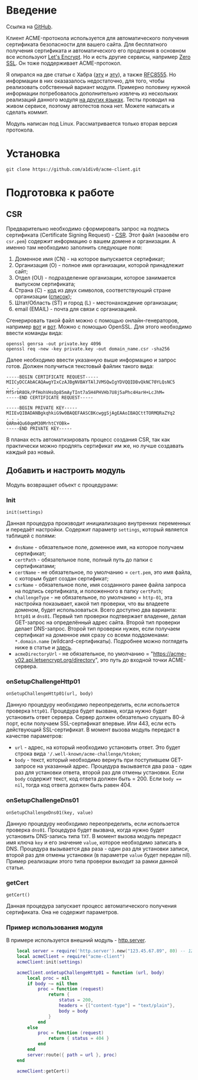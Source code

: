 # Введение
Ссылка на [GitHub](https://github.com/a1div0/acme-client "GitHub").

Клиент ACME-протокола используется для автоматического получения сертификата безопасности для вашего сайта. Для бесплатного получения сертификата и автоматического его продления в основном все используют [Let's Encrypt](https://letsencrypt.org/ "Let's Encrypt"). Но и есть другие сервисы, например [Zero SSL](https://zerossl.com/ "Zero SSL"). Он тоже поддерживает ACME-протокол.

Я опирался на две статьи с Хабра ([эту](https://habr.com/ru/company/ispsystem/blog/354420/ "эту") и [эту](https://habr.com/ru/company/ispsystem/blog/413429/ "эту")), а также [RFC8555](https://datatracker.ietf.org/doc/html/rfc8555 "RFC8555"). Но информации в них оказазалось недостаточно, для того, чтобы реализовать собственный вариант модуля. Примерно половину нужной информации потребовалось дополнительно извлечь из нескольких реализаций данного модуля [на других языках](https://letsencrypt.org/ru/docs/client-options/ "на других языках"). Тесты проводил на живом сервисе, поэтому автотестов пока нет. Можете написать и сделать коммит.

Модуль написан под Linux. Рассматривается только вторая версия протокола.

# Установка
```shell
git clone https://github.com/a1div0/acme-client.git
```

# Подготовка к работе
## CSR
Предварительно необходимо сформировать запрос на подпись сертификата (Certificate Signing Request) - [CSR](https://en.wikipedia.org/wiki/Certificate_signing_request "CSR"). Этот файл (назовём его `csr.pem`) содержит информацию о вашем домене и организации. А именно там необходимо заполнить следующие поля:
1. Доменное имя (CN) - на которое выпускается сертификат;
2. Организация (O) - полное имя организации, которой принадлежит сайт;
3. Отдел (OU) - подразделение организации, которое занимается выпуском сертификата;
4. Страна (C) - [код](https://ru.wikipedia.org/wiki/ISO_3166-1_alpha-2 "ISO 3166-1 alpha-2") из двух символов, соответствующий стране организации ([список](https://ru.wikipedia.org/wiki/ISO_3166-2 "ISO 3166-2"));
5. Штат/Область (ST) и город (L) - местонахождение организации;
6. email (EMAIL) - почта для связи с организацией.

Сгенерировать такой файл можно с помощью онлайн-генераторов, например [вот](https://csrgenerator.com/ "CSR Generator") и [вот](https://www.reg.ru/ssl-certificate/generate_key_and_csr "Создание запроса на сертификат"). Можно с помощью OpenSSL. Для этого необходимо ввести команды вида:
```
openssl genrsa -out private.key 4096
openssl req -new -key private.key -out domain_name.csr -sha256
```
Далее необходимо ввести указанную выше информацию и запрос готов. Должен получиться текстовый файлик такого вида:
```
-----BEGIN CERTIFICATE REQUEST-----
MIICyDCCAbACAQAwgYIxCzAJBgNVBAYTAlJVMSQwIgYDVQQIDBvQkNC70YLQsNC5
. . .
Mf5rbR8Ok/PfHohVHsOp85mAyTInt7a5H4PHVHb7U8j5aPhc4HarH+LcJhM=
-----END CERTIFICATE REQUEST-----

-----BEGIN PRIVATE KEY-----
MIIEvQIBADANBgkqhkiG9w0BAQEFAASCBKcwggSjAgEAAoIBAQCttTORMQRaZYq2
. . .
QARm4Qu60qmM30MrhtCYOBk=
-----END PRIVATE KEY-----
```

В планах есть автоматизировать процесс создания CSR, так как практически можно продлять сертификат им же, но лучше создавать каждый раз новый.

## Добавить и настроить модуль
Модуль возвращает объект с процедурами:

### Init
```
init(settings)
```
Данная процедура производит инициализацию внутренних переменных и передаёт настройки. Содержит параметр `settings`, который является таблицей с полями:
* `dnsName` - обязательное поле, доменное имя, на которое получаем сертификат;
* `certPath` - обязательное поле, полный путь до папки с сертификатами;
* `certName` - не обязательное, по умолчанию = `cert.pem`, это имя файла, с которым будет создан сертификат;
* `csrName` - обязательное поле, имя созданного ранее файла запроса на подпись сертификата, и положенного в папку `certPath`;
* `challengeType` - не обязательное, по умолчанию = `http-01`, эта настройка показывает, какой тип проверки, что вы владеете доменом, будет использоваться. Всего доступно два варианта: `http01` и `dns01`. Первый тип проверки подтвержает владение, делая GET-запрос на определённый адрес сайта. Второй тип проверки делает DNS-запрос. Второй тип проверки нужен, если получаем сертификат на доменное имя сразу со всеми поддоменами: `*.domain.name` (wildcard-сертификаты). Подробнее можно поглядеть ниже в статье и [здесь](https://letsencrypt.org/ru/docs/challenge-types/ "здесь").
* `acmeDirectoryUrl` - не обязательное, по умолчанию = "https://acme-v02.api.letsencrypt.org/directory", это путь до входной точки ACME-сервера.

### onSetupChallengeHttp01
```
onSetupChallengeHttp01(url, body)
```
Данную процедуру необходимо переопределить, если использется проверка `http01`. Процедура будет вызвана, когда нужно будет установить ответ сервера. Сервер должен обязательно слушать 80-й порт, если получаем SSL-сертификат впервые. Или 443, если есть действующий SSL-сертификат. В момент вызова модуль передаст в качестве параметров:
* `url` - адрес, на который необходимо установить ответ. Это будет строка вида `'/.well-known/acme-challenge/%token`;
* `body` - текст, который необходимо вернуть при поступившем GET-запросе на указанный адрес.
  Процедура вызывается два раза - один раз для установки ответа, второй раз для отмены установки. Если `body` содержит текст, код ответа должен быть = 200. Если `body == nil`, тогда код ответа должен быть равен 404.

### onSetupChallengeDns01
```
onSetupChallengeDns01(key, value)
```
Данную процедуру необходимо переопределить, если использется проверка `dns01`. Процедура будет вызвана, когда нужно будет установить DNS-запись типа `TXT`. В момент вызова модуль передаст имя ключа `key` и его значение `value`, которое необходимо записать в DNS.
Процедура вызывается два раза - один раз для установки записи, второй раз для отмены установки (в параметре `value` будет передан nil).
Пример реализации этого типа проверки выходит за рамки данной статьи.

### getCert
```
getCert()
```
Данная процедура запускает процесс автоматического получения сертификата. Она не содержит параметров.

### Пример использования модуля
В примере используется внешний модуль - [http.server](https://github.com/tarantool/http "http.server").
``` lua
    local server = require('http.server').new("123.45.67.89", 80) -- 123.45.67.89 - внутренний ip сервера, 80 - номер прослушиваемого порта
    local acmeClient = require("acme-client")
    acmeClient:init(settings)

    acmeClient.onSetupChallengeHttp01 = function (url, body)
        local proc = nil
        if body ~= nil then
            proc = function (request)
                return {
                    status = 200,
					headers = {["content-type"] = "text/plain"},
                    body = body
                }
            end
        else
            proc = function (request)
                return { status = 404 }
            end
        end
        server:route({ path = url }, proc)
    end

    acmeClient:getCert()
```